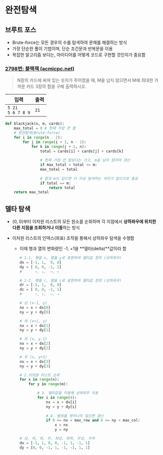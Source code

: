 # 완전탐색

## 브루트 포스

- Brute-force는 모든 경우의 수를 탐색하여 문제를 해결하는 방식
- 가장 단순한 풀이 기법이며, 단순 조건문과 반복문을 이용
- 복잡한 알고리즘 보다는, 아이디어를 어떻게 코드로 구현할 것인지가 중요함

### [2798번: 블랙잭 (acmicpc.net)](https://www.acmicpc.net/problem/2798)

> N장의 카드에 써져 있는 숫자가 주어졌을 때, M을 넘지 않으면서 M에 최대한 가까운 카드 3장의 합을 구해 출력하시오.

| 입력                   | 출력 |
| ---------------------- | ---- |
| `5 21`<br/>`5 6 7 8 9` | `21` |

```python
def blackjack(n, m, cards):
    max_total = 0 # 현재 가장 큰 합
    # 완전탐색(Brute-force)
    for i in range(n - 2):
        for j in range(i + 1, n - 1):
            for k in range(j + 1, n):
                total = cards[i] + cards[j] + cards[k]
                
                # 현재 가장 큰 합보다는 크고, m을 넘지 않아야 갱신
                if max_total < total <= m:
                max_total = total
                
                # 합과 m이 같으면 더 이상 탐색하는 의미가 없으므로 종료
                if total == m:
                    return total
    return max_total
```



## 델타 탐색

- (0, 0)부터 이차원 리스트의 모든 원소를 순회하며 각 지점에서 **상하좌우에 위치한 다른 지점을 조회하거나 이동**하는 방식

- 이차원 리스트의 인덱스(좌표) 조작을 통해서 상하좌우 탐색을 수행함

  - 이때 행과 열의 변화량인 -1, +1을 **델타(delta)**값이라 함

    ```python
    # 1-1. 행을 x, 열을 y로 표현하여 델타값 정의 (상하좌우)
    dx = [-1, 1,  0, 0]
    dy = [ 0, 0, -1, 1]
    #      ↑, ↓,  ←, →  
    
    # 1-2. 행을 r, 열을 c로 표현하여 델타값 정의 (상하좌우)
    dr = [-1, 1,  0, 0]
    dc = [ 0, 0, -1, 1]
    #      ↑, ↓,  ←, →  
    
    # 상 (x-1, y)
    nx = x + dx[0]
    ny = y + dy[0]
    
    # 하 (x+1, y)
    nx = x + dx[1]
    ny = y + dy[1]
    
    # 좌 (x, y-1)
    nx = x + dx[2]
    ny = y + dy[2]
    
    # 우 (x, y+1)
    nx = x + dx[3]
    ny = y + dy[3]
    
    # 2.이차원 리스트 순회
    for x in range(n):
        for y in range(m):
    
            # 3. 델타값을 이용해 상하좌우 이동
            for i in range(4):
                nx = x + dx[i]
                ny = y + dy[i]
        
                # 4. 범위를 벗어나지 않으면 갱신
                if 0 <= nx < max_row and 0 <= ny < max_col:
                    x = nx
                    y = ny
    ```

    ```python
    # 상, 하, 좌, 우, 좌상, 좌하, 우상, 우하
    dx = [-1, 1, 0, 0, -1, 1, -1, 1]
    dy = [0, 0, -1, 1, -1, -1, 1, 1]
    ```

    
